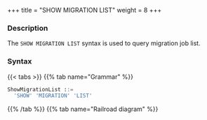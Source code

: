+++
title = "SHOW MIGRATION LIST"
weight = 8
+++

### Description

The `SHOW MIGRATION LIST` syntax is used to query migration job list.

### Syntax

{{< tabs >}}
{{% tab name="Grammar" %}}
```sql
ShowMigrationList ::=
  'SHOW' 'MIGRATION' 'LIST'
```
{{% /tab %}}
{{% tab name="Railroad diagram" %}}
<iframe frameborder="0" name="diagram" id="diagram" width="100%" height="100%"></iframe>
{{% /tab %}}
{{< /tabs >}}

### Return Values Description

| Columns        | Description                    |
|----------------|--------------------------------|
| id             | migration job id               |
| tables         | migration tables               |
| job_item_count | migration job sharding number  |
| active         | migration job states           |
| create_time    | migration job create time      |
| stop_time      | migration job stop time        |

### Example

- Query migration job list

```sql
SHOW MIGRATION LIST;
```

```sql
mysql> SHOW MIGRATION LIST;
+---------------------------------------+---------+----------------+--------+---------------------+---------------------+
| id                                    | tables  | job_item_count | active | create_time         | stop_time           |
+---------------------------------------+---------+----------------+--------+---------------------+---------------------+
| j01013a38b0184e07c864627b5bb05da09ee0 | t_order | 1              | false  | 2022-10-31 18:18:24 | 2022-10-31 18:18:31 |
+---------------------------------------+---------+----------------+--------+---------------------+---------------------+
1 row in set (0.28 sec)
```

### Reserved word

`SHOW`, `MIGRATION`, `LIST`

### Related links

- [Reserved word](/en/reference/distsql/syntax/reserved-word/)
